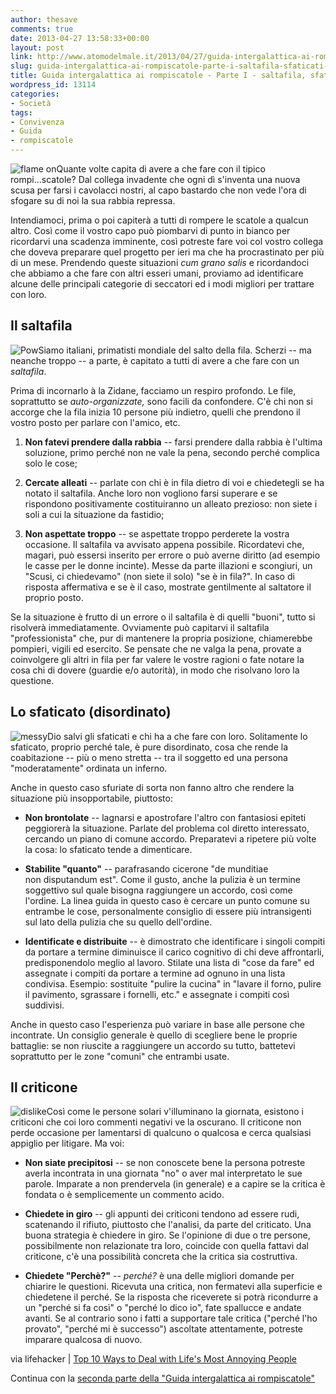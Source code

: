 ```yaml
---
author: thesave
comments: true
date: 2013-04-27 13:58:33+00:00
layout: post
link: http://www.atomodelmale.it/2013/04/27/guida-intergalattica-ai-rompiscatole-parte-i-saltafila-sfaticati-e-criticoni/
slug: guida-intergalattica-ai-rompiscatole-parte-i-saltafila-sfaticati-e-criticoni
title: Guida intergalattica ai rompiscatole - Parte I - saltafila, sfaticati e criticoni
wordpress_id: 13114
categories:
- Società
tags:
- Convivenza
- Guida
- rompiscatole
---
```


![flame on](http://www.atomodelmale.it/wp-content/uploads/2013/04/flame-on-300x157.png)Quante volte capita di avere a che fare con il tipico rompi...scatole? Dal collega invadente che ogni dì s'inventa una nuova scusa per farsi i cavolacci nostri, al capo bastardo che non vede l'ora di sfogare su di noi la sua rabbia repressa.

Intendiamoci, prima o poi capiterà a tutti di rompere le scatole a qualcun altro. Così come il vostro capo può piombarvi di punto in bianco per ricordarvi una scadenza imminente, così potreste fare voi col vostro collega che doveva preparare quel progetto per ieri ma che ha procrastinato per più di un mese. Prendendo queste situazioni _cum grano salis_ e ricordandoci che abbiamo a che fare con altri esseri umani, proviamo ad identificare alcune delle principali categorie di seccatori ed i modi migliori per trattare con loro.


## Il saltafila


![Pow](http://www.atomodelmale.it/wp-content/uploads/2013/04/Pow-300x204.jpg)Siamo italiani, primatisti mondiale del salto della fila. Scherzi -- ma neanche troppo -- a parte, è capitato a tutti di avere a che fare con un _saltafila_.

Prima di incornarlo à la Zidane, facciamo un respiro profondo. Le file, soprattutto se _auto-organizzate,_ sono facili da confondere. C'è chi non si accorge che la fila inizia 10 persone più indietro, quelli che prendono il vostro posto per parlare con l'amico, etc.



	
  1. **Non fatevi prendere dalla rabbia** -- farsi prendere dalla rabbia è l'ultima soluzione, primo perché non ne vale la pena, secondo perché complica solo le cose;

	
  2. **Cercate alleati** -- parlate con chi è in fila dietro di voi e chiedetegli se ha notato il saltafila. Anche loro non vogliono farsi superare e se rispondono positivamente costituiranno un alleato prezioso: non siete i soli a cui la situazione da fastidio;

	
  3. **Non aspettate troppo** -- se aspettate troppo perderete la vostra occasione. Il saltafila va avvisato appena possibile. Ricordatevi che, magari, può essersi inserito per errore o può averne diritto (ad esempio le casse per le donne incinte). Messe da parte illazioni e scongiuri, un "Scusi, ci chiedevamo" (non siete il solo) "se è in fila?". In caso di risposta affermativa e se è il caso, mostrate gentilmente al saltatore il proprio posto.


Se la situazione è frutto di un errore o il saltafila è di quelli "buoni", tutto si risolverà immediatamente. Ovviamente può capitarvi il saltafila "professionista" che, pur di mantenere la propria posizione, chiamerebbe pompieri, vigili ed esercito. Se pensate che ne valga la pena, provate a coinvolgere gli altri in fila per far valere le vostre ragioni o fate notare la cosa chi di dovere (guardie e/o autorità), in modo che risolvano loro la questione.


## Lo sfaticato (disordinato)


![messy](http://www.atomodelmale.it/wp-content/uploads/2013/04/messy-300x199.jpg)Dio salvi gli sfaticati e chi ha a che fare con loro. Solitamente lo sfaticato, proprio perché tale, è pure disordinato, cosa che rende la coabitazione -- più o meno stretta -- tra il soggetto ed una persona "moderatamente" ordinata un inferno.

Anche in questo caso sfuriate di sorta non fanno altro che rendere la situazione più insopportabile, piuttosto:



	
  * **Non brontolate** -- lagnarsi e apostrofare l'altro con fantasiosi epiteti peggiorerà la situazione. Parlate del problema col diretto interessato, cercando un piano di comune accordo. Preparatevi a ripetere più volte la cosa: lo sfaticato tende a dimenticare.

	
  * **Stabilite "quanto"** -- parafrasando cicerone "de munditiae non disputandum est". Come il gusto, anche la pulizia è un termine soggettivo sul quale bisogna raggiungere un accordo, così come l'ordine. La linea guida in questo caso è cercare un punto comune su entrambe le cose, personalmente consiglio di essere più intransigenti sul lato della pulizia che su quello dell'ordine.

	
  * **Identificate e distribuite** -- è dimostrato che identificare i singoli compiti da portare a termine diminuisce il carico cognitivo di chi deve affrontarli, predisponendolo meglio al lavoro. Stilate una lista di "cose da fare" ed assegnate i compiti da portare a termine ad ognuno in una lista condivisa. Esempio: sostituite "pulire la cucina" in "lavare il forno, pulire il pavimento, sgrassare i fornelli, etc." e assegnate i compiti così suddivisi.


Anche in questo caso l'esperienza può variare in base alle persone che incontrate. Un consiglio generale è quello di scegliere bene le proprie battaglie: se non riuscite a raggiungere un accordo su tutto, battetevi soprattutto per le zone "comuni" che entrambi usate.





## Il criticone


![dislike](http://www.atomodelmale.it/wp-content/uploads/2013/04/dislike-300x300.png)Così come le persone solari v'illuminano la giornata, esistono i criticoni che coi loro commenti negativi ve la oscurano. Il criticone non perde occasione per lamentarsi di qualcuno o qualcosa e cerca qualsiasi appiglio per litigare. Ma voi:



	
  * **Non siate precipitosi** -- se non conoscete bene la persona potreste averla incontrata in una giornata "no" o aver mal interpretato le sue parole. Imparate a non prendervela (in generale) e a capire se la critica è fondata o è semplicemente un commento acido.

	
  * **Chiedete in giro** -- gli appunti dei criticoni tendono ad essere rudi, scatenando il rifiuto, piuttosto che l'analisi, da parte del criticato. Una buona strategia è chiedere in giro. Se l'opinione di due o tre persone, possibilmente non relazionate tra loro, coincide con quella fattavi dal criticone, c'è una possibilità concreta che la critica sia costruttiva.

	
  * **Chiedete "Perchè?"** -- _perché?_ è una delle migliori domande per chiarire le questioni. Ricevuta una critica, non fermatevi alla superficie e chiedetene il perché. Se la risposta che riceverete si potrà ricondurre a un "perché si fa così" o "perché lo dico io", fate spallucce e andate avanti. Se al contrario sono i fatti a supportare tale critica ("perché l'ho provato", "perché mi è successo") ascoltate attentamente, potreste imparare qualcosa di nuovo.


via lifehacker | [Top 10 Ways to Deal with Life's Most Annoying People](http://lifehacker.com/5991919/top-10-ways-to-deal-with-lifes-most-annoying-people)

Continua con la [seconda parte della "Guida intergalattica ai rompiscatole"](http://www.atomodelmale.it/2013/04/29/guida-intergalattica-ai-rompiscatole-parte-ii-ritardatari-fracassoni-e-ossessivi/)
